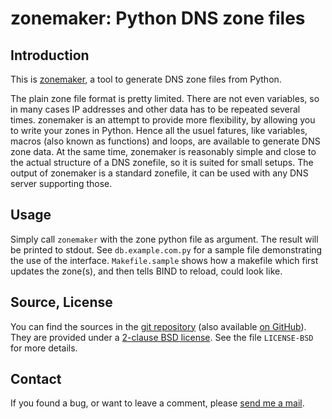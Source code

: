 # zonemaker: Python DNS zone files

## Introduction

This is [zonemaker](https://www.ralfj.de/projects/zonemaker), a tool
to generate DNS zone files from Python.

The plain zone file format is pretty limited. There are not even
variables, so in many cases IP addresses and other data has to be
repeated several times.  zonemaker is an attempt to provide more
flexibility, by allowing you to write your zones in Python. Hence all
the usuel fatures, like variables, macros (also known as functions)
and loops, are available to generate DNS zone data. At the same time,
zonemaker is reasonably simple and close to the actual structure of a
DNS zonefile, so it is suited for small setups. The output of
zonemaker is a standard zonefile, it can be used with any DNS server
supporting those.

## Usage

Simply call `zonemaker` with the zone python file as argument. The
result will be printed to stdout. See `db.example.com.py` for a sample
file demonstrating the use of the interface. `Makefile.sample` shows
how a makefile which first updates the zone(s), and then tells BIND to
reload, could look like.

## Source, License

You can find the sources in the
[git repository](http://www.ralfj.de/git/zonemaker.git) (also
available [on GitHub](https://github.com/RalfJung/zonemaker)).  They
are provided under a
[2-clause BSD license](http://opensource.org/licenses/bsd-license.php). See
the file `LICENSE-BSD` for more details.

## Contact

If you found a bug, or want to leave a comment, please
[send me a mail](mailto:post-AT-ralfj-DOT-de).
